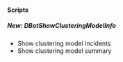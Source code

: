 
#### Scripts
##### New: DBotShowClusteringModelInfo
- Show clustering model incidents
- Show clustering model summary
